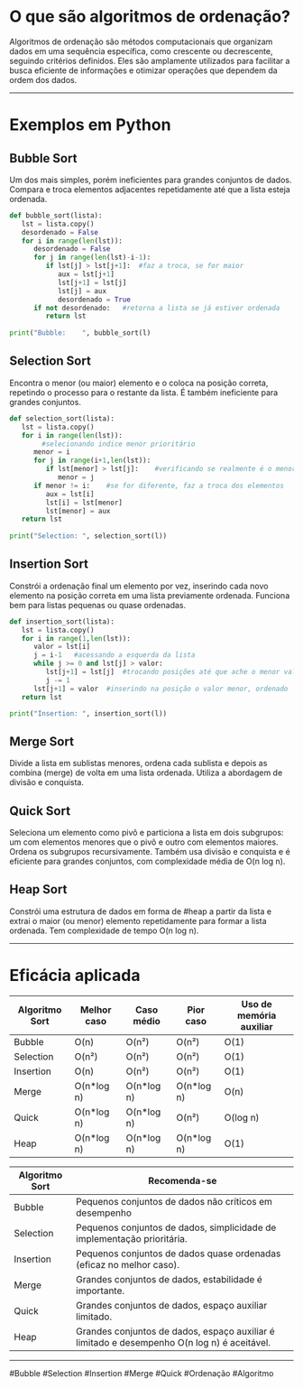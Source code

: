 # O que são algoritmos de ordenação?
Algoritmos de ordenação são métodos computacionais que organizam dados em uma sequência específica, como crescente ou decrescente, seguindo critérios definidos. Eles são amplamente utilizados para facilitar a busca eficiente de informações e otimizar operações que dependem da ordem dos dados.

---
# Exemplos em Python
## Bubble Sort
Um dos mais simples, porém ineficientes para grandes conjuntos de dados. Compara e troca elementos adjacentes repetidamente até que a lista esteja ordenada.
```python
def bubble_sort(lista):
   lst = lista.copy()
   desordenado = False
   for i in range(len(lst)):
      desordenado = False
      for j in range(len(lst)-i-1):
         if lst[j] > lst[j+1]:	#faz a troca, se for maior
            aux = lst[j+1]
            lst[j+1] = lst[j]
            lst[j] = aux
            desordenado = True
      if not desordenado:	#retorna a lista se já estiver ordenada
         return lst
	
print("Bubble:    ", bubble_sort(l)
```

## Selection Sort
Encontra o menor (ou maior) elemento e o coloca na posição correta, repetindo o processo para o restante da lista. É também ineficiente para grandes conjuntos.
```python
def selection_sort(lista):
   lst = lista.copy()
   for i in range(len(lst)):
		#selecionando indice menor prioritário
      menor = i
      for j in range(i+1,len(lst)):
         if lst[menor] > lst[j]:	#verificando se realmente é o menor, senão, troca-o
            menor = j
      if menor != i:	#se for diferente, faz a troca dos elementos
         aux = lst[i]
         lst[i] = lst[menor]
         lst[menor] = aux
   return lst
		
print("Selection: ", selection_sort(l))	
```

## Insertion Sort
Constrói a ordenação final um elemento por vez, inserindo cada novo elemento na posição correta em uma lista previamente ordenada. Funciona bem para listas pequenas ou quase ordenadas.
```python
def insertion_sort(lista):
   lst = lista.copy()
   for i in range(1,len(lst)):
      valor = lst[i]
      j = i-1	#acessando a esquerda da lista
      while j >= 0 and lst[j] > valor:
         lst[j+1] = lst[j]	#trocando posições até que ache o menor valor
         j -= 1
      lst[j+1] = valor	#inserindo na posição o valor menor, ordenado
   return lst

print("Insertion: ", insertion_sort(l))
```

## Merge Sort
Divide a lista em sublistas menores, ordena cada sublista e depois as combina (merge) de volta em uma lista ordenada. Utiliza a abordagem de divisão e conquista.
## Quick Sort
Seleciona um elemento como pivô e particiona a lista em dois subgrupos: um com elementos menores que o pivô e outro com elementos maiores. Ordena os subgrupos recursivamente. Também usa divisão e conquista e é eficiente para grandes conjuntos, com complexidade média de O(n log n).
## Heap Sort
Constrói uma estrutura de dados em forma de #heap a partir da lista e extrai o maior (ou menor) elemento repetidamente para formar a lista ordenada. Tem complexidade de tempo O(n log n).

---
# Eficácia aplicada

| Algoritmo Sort | Melhor caso | Caso médio | Pior caso  | Uso de memória auxiliar |
| -------------- | ----------- | ---------- | ---------- | ----------------------- |
| Bubble         | O(n)        | O(n²)      | O(n²)      | O(1)                    |
| Selection      | O(n²)       | O(n²)      | O(n²)      | O(1)                    |
| Insertion      | O(n)        | O(n²)      | O(n²)      | O(1)                    |
| Merge          | O(n*log n)  | O(n*log n) | O(n*log n) | O(n)                    |
| Quick          | O(n*log n)  | O(n*log n) | O(n²)      | O(log n)                |
| Heap           | O(n*log n)  | O(n*log n) | O(n*log n) | O(1)                    |

| Algoritmo Sort | Recomenda-se                                                                                |
| -------------- | ------------------------------------------------------------------------------------------- |
| Bubble         | Pequenos conjuntos de dados não críticos em desempenho                                      |
| Selection      | Pequenos conjuntos de dados, simplicidade de implementação prioritária.                     |
| Insertion      | Pequenos conjuntos de dados quase ordenadas (eficaz no melhor caso).                        |
| Merge          | Grandes conjuntos de dados, estabilidade é importante.                                      |
| Quick          | Grandes conjuntos de dados, espaço auxiliar limitado.                                       |
| Heap           | Grandes conjuntos de dados, espaço auxiliar é limitado e desempenho O(n log n) é aceitável. |


---
#Bubble #Selection #Insertion #Merge #Quick #Ordenação #Algoritmo